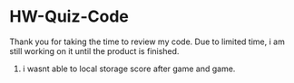 # HW-Quiz-Code

Thank you for taking the time to review my code. Due to limited time, i am still working on it until the product is finished.

1. i wasnt able to local storage score after game and game.
